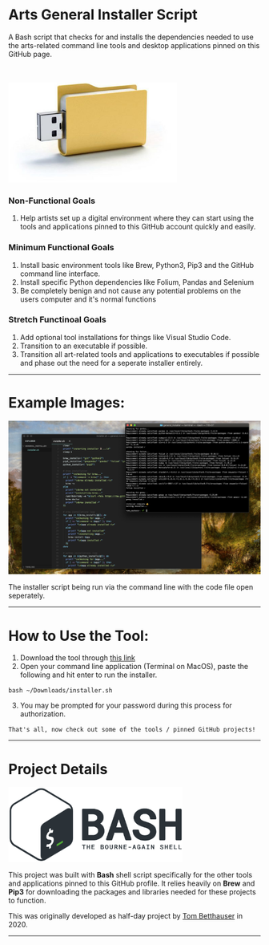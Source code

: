 # Arts General Installer Script

A Bash script that checks for and installs the dependencies needed to use the arts-related command line tools and desktop applications pinned on this GitHub page. 

<br><br><img src="https://raw.githubusercontent.com/tombetthauser/image_library/master/folder_tool.jpg" height="200px">

### Non-Functional Goals
1. Help artists set up a digital environment where they can start using the tools and applications pinned to this GitHub account quickly and easily.

### Minimum Functional Goals
1. Install basic environment tools like Brew, Python3, Pip3 and the GitHub command line interface.
2. Install specific Python dependencies like Folium, Pandas and Selenium 
3. Be completely benign and not cause any potential problems on the users computer and it's normal functions

### Stretch Functinoal Goals
1. Add optional tool installations for things like Visual Studio Code.
2. Transition to an executable if possible.
3. Transition all art-related tools and applications to executables if possible and phase out the need for a seperate installer entirely.


***


# Example Images:

<img src="https://raw.githubusercontent.com/tombetthauser/image_library/master/Screen%20Shot%202020-05-16%20at%209.00.06%20AM.png">

The installer script being run via the command line with the code file open seperately.

***

# How to Use the Tool:
1. Download the tool through [this link](https://tombetthauser.github.io/arts_installer/installer.sh)
2. Open your command line application (Terminal on MacOS), paste the following and hit enter to run the installer.
```
bash ~/Downloads/installer.sh
```
3. You may be prompted for your password during this process for authorization.
```
That's all, now check out some of the tools / pinned GitHub projects!
```
***  

# Project Details
<img src="https://raw.githubusercontent.com/tombetthauser/image_library/master/Screen%20Shot%202020-05-16%20at%2010.10.14%20AM.png" height="150px">

This project was built with **Bash** shell script specifically for the other tools and applications pinned to this GitHub profile. It relies heavily on **Brew** and **Pip3** for downloading the packages and libraries needed for these projects to function.

This was originally developed as half-day project by [Tom Betthauser](http://www.tombetthauser.com/) in 2020.  

***
